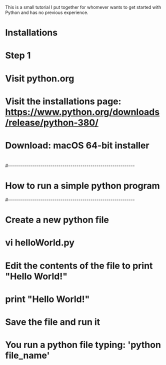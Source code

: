 <!------------------------------------------------------------------
Author: Ronald Munoz
Description: 	This is a personal tutorial documentation on how 
              to get started with Python. This documentation
              will walk you throught installations to simple
              programs you can run in your own computer to 
              learn how to use Python. 

              I'm learning Python with you and you might find
              some bugs and problems with this documentation
              but please remember, we are learning together.
              Don't be a jerk! 
------------------------------------------------------------------->

<!-------- Just a small description at the top of my file --------->
This is a small tutorial I put together for whomever wants to get started with Python and has no previous experience.


<!-----------------------------------------------------------------  
# Installations : I'm using a mac
#----------------------------------------------------------------->
# Installations
# Step 1
# 	Visit python.org
#       Visit the installations page: https://www.python.org/downloads/release/python-380/
#	Download: macOS 64-bit installer
#

#---------------------------------------------------------------  	
# How to run a simple python program
#---------------------------------------------------------------  	
# Create a new python file
#	vi helloWorld.py
# Edit the contents of the file to print "Hello World!"
# 	print "Hello World!"
# Save the file and run it
# You run a python file typing: 'python file_name'

